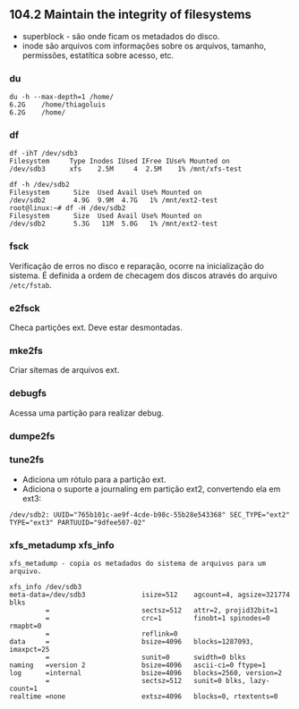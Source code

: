 ## 104.2 Maintain the integrity of filesystems

* superblock - são onde ficam os metadados do disco.
* inode são arquivos com informações sobre os arquivos, tamanho, permissões, estatítica sobre acesso, etc.

### du

```
du -h --max-depth=1 /home/
6.2G    /home/thiagoluis
6.2G    /home/
```

### df

```
df -ihT /dev/sdb3
Filesystem     Type Inodes IUsed IFree IUse% Mounted on
/dev/sdb3      xfs    2.5M     4  2.5M    1% /mnt/xfs-test

df -h /dev/sdb2
Filesystem      Size  Used Avail Use% Mounted on
/dev/sdb2       4.9G  9.9M  4.7G   1% /mnt/ext2-test
root@linux:~# df -H /dev/sdb2
Filesystem      Size  Used Avail Use% Mounted on
/dev/sdb2       5.3G   11M  5.0G   1% /mnt/ext2-test
```


### fsck

Verificação de erros no disco e reparação, ocorre na inicialização do sistema.
É definida a ordem de checagem dos discos através do arquivo `/etc/fstab`.

### e2fsck

Checa partições ext. Deve estar desmontadas.

### mke2fs

Criar sitemas de arquivos ext.

### debugfs

Acessa uma partição para realizar debug.

### dumpe2fs

### tune2fs

* Adiciona um rótulo para a partição ext.
* Adiciona o suporte a journaling em partição ext2, convertendo ela em ext3:

```
/dev/sdb2: UUID="765b101c-ae9f-4cde-b98c-55b28e543368" SEC_TYPE="ext2" TYPE="ext3" PARTUUID="9dfee507-02"
```

### xfs_metadump xfs_info

```
xfs_metadump - copia os metadados do sistema de arquivos para um arquivo.

xfs_info /dev/sdb3
meta-data=/dev/sdb3              isize=512    agcount=4, agsize=321774 blks
         =                       sectsz=512   attr=2, projid32bit=1
         =                       crc=1        finobt=1 spinodes=0 rmapbt=0
         =                       reflink=0
data     =                       bsize=4096   blocks=1287093, imaxpct=25
         =                       sunit=0      swidth=0 blks
naming   =version 2              bsize=4096   ascii-ci=0 ftype=1
log      =internal               bsize=4096   blocks=2560, version=2
         =                       sectsz=512   sunit=0 blks, lazy-count=1
realtime =none                   extsz=4096   blocks=0, rtextents=0
```
